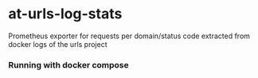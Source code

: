 at-urls-log-stats
===
Prometheus exporter for requests per domain/status code extracted from docker logs of the urls project


### Running with docker compose

```yaml

```

